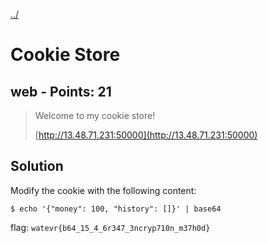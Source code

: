 [../](../../)

# Cookie Store

## web - Points: 21

> Welcome to my cookie store!
>
> [http://13.48.71.231:50000](http://13.48.71.231:50000)

## Solution

Modify the cookie with the following content:

	$ echo '{"money": 100, "history": []}' | base64

flag: `watevr{b64_15_4_6r347_3ncryp710n_m37h0d}`